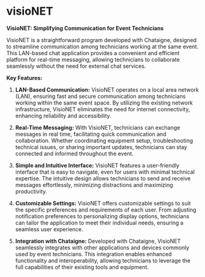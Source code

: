 # visioNET

**VisioNET: Simplifying Communication for Event Technicians**

VisioNET is a straightforward program developed with Chataigne, designed to streamline communication among technicians working at the same event. This LAN-based chat application provides a convenient and efficient platform for real-time messaging, allowing technicians to collaborate seamlessly without the need for external chat services.

**Key Features:**

1. **LAN-Based Communication:** VisioNET operates on a local area network (LAN), ensuring fast and secure communication among technicians working within the same event space. By utilizing the existing network infrastructure, VisioNET eliminates the need for internet connectivity, enhancing reliability and accessibility.

2. **Real-Time Messaging:** With VisioNET, technicians can exchange messages in real time, facilitating quick communication and collaboration. Whether coordinating equipment setup, troubleshooting technical issues, or sharing important updates, technicians can stay connected and informed throughout the event.

3. **Simple and Intuitive Interface:** VisioNET features a user-friendly interface that is easy to navigate, even for users with minimal technical expertise. The intuitive design allows technicians to send and receive messages effortlessly, minimizing distractions and maximizing productivity.

4. **Customizable Settings:** VisioNET offers customizable settings to suit the specific preferences and requirements of each user. From adjusting notification preferences to personalizing display options, technicians can tailor the application to meet their individual needs, ensuring a seamless user experience.

5. **Integration with Chataigne:** Developed with Chataigne, VisioNET seamlessly integrates with other applications and devices commonly used by event technicians. This integration enables enhanced functionality and interoperability, allowing technicians to leverage the full capabilities of their existing tools and equipment.
